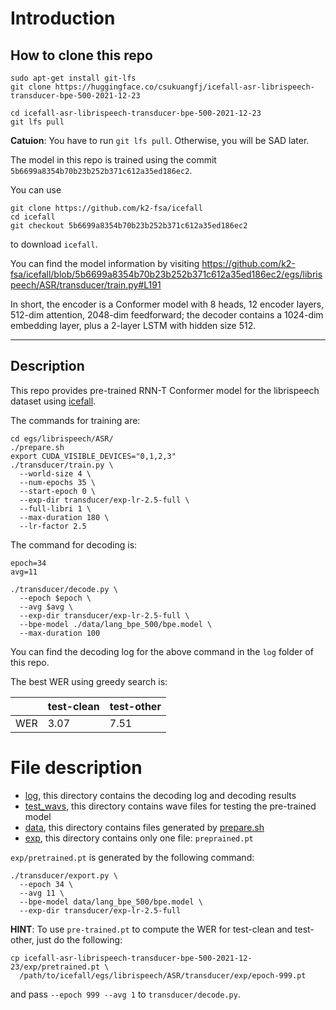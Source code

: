 # Introduction

## How to clone this repo
```
sudo apt-get install git-lfs
git clone https://huggingface.co/csukuangfj/icefall-asr-librispeech-transducer-bpe-500-2021-12-23

cd icefall-asr-librispeech-transducer-bpe-500-2021-12-23
git lfs pull
```

**Catuion**: You have to run `git lfs pull`. Otherwise, you will be SAD later.

The model in this repo is trained using the commit `5b6699a8354b70b23b252b371c612a35ed186ec2`.

You can use

```
git clone https://github.com/k2-fsa/icefall
cd icefall
git checkout 5b6699a8354b70b23b252b371c612a35ed186ec2
```
to download `icefall`.

You can find the model information by visiting <https://github.com/k2-fsa/icefall/blob/5b6699a8354b70b23b252b371c612a35ed186ec2/egs/librispeech/ASR/transducer/train.py#L191>

In short, the encoder is a Conformer model with 8 heads, 12 encoder layers, 512-dim attention, 2048-dim feedforward;
the decoder contains a 1024-dim embedding layer, plus a 2-layer LSTM with hidden size 512.

-----

## Description

This repo provides pre-trained RNN-T Conformer model for the librispeech dataset
using [icefall][icefall].

The commands for training are:

```
cd egs/librispeech/ASR/
./prepare.sh
export CUDA_VISIBLE_DEVICES="0,1,2,3"
./transducer/train.py \
  --world-size 4 \
  --num-epochs 35 \
  --start-epoch 0 \
  --exp-dir transducer/exp-lr-2.5-full \
  --full-libri 1 \
  --max-duration 180 \
  --lr-factor 2.5
```

The command for decoding is:
```
epoch=34
avg=11

./transducer/decode.py \
  --epoch $epoch \
  --avg $avg \
  --exp-dir transducer/exp-lr-2.5-full \
  --bpe-model ./data/lang_bpe_500/bpe.model \
  --max-duration 100
```

You can find the decoding log for the above command in the `log` folder
of this repo.

The best WER using greedy search is:

|     | test-clean | test-other |
|-----|------------|------------|
| WER | 3.07       | 7.51       |

# File description

- [log][log], this directory contains the decoding log and decoding results
- [test_wavs][test_wavs], this directory contains wave files for testing the pre-trained model
- [data][data], this directory contains files generated by [prepare.sh][prepare]
- [exp][exp], this directory contains only one file: `preprained.pt`

`exp/pretrained.pt` is generated by the following command:
```
./transducer/export.py \
  --epoch 34 \
  --avg 11 \
  --bpe-model data/lang_bpe_500/bpe.model \
  --exp-dir transducer/exp-lr-2.5-full
```

**HINT**: To use `pre-trained.pt` to compute the WER for test-clean and test-other,
just do the following:
```
cp icefall-asr-librispeech-transducer-bpe-500-2021-12-23/exp/pretrained.pt \
  /path/to/icefall/egs/librispeech/ASR/transducer/exp/epoch-999.pt
```
and pass `--epoch 999 --avg 1` to `transducer/decode.py`.


[icefall]: https://github.com/k2-fsa/icefall
[prepare]: https://github.com/k2-fsa/icefall/blob/master/egs/librispeech/ASR/prepare.sh
[exp]: https://huggingface.co/csukuangfj/icefall-asr-librispeech-transducer-bpe-500-2021-12-23/tree/main/exp
[data]: https://huggingface.co/csukuangfj/icefall-asr-librispeech-transducer-bpe-500-2021-12-23/tree/main/data
[test_wavs]: https://huggingface.co/csukuangfj/icefall-asr-librispeech-transducer-bpe-500-2021-12-23/tree/main/test_wavs
[log]: https://huggingface.co/csukuangfj/icefall-asr-librispeech-transducer-bpe-500-2021-12-23/tree/main/log
[icefall]: https://github.com/k2-fsa/icefall
